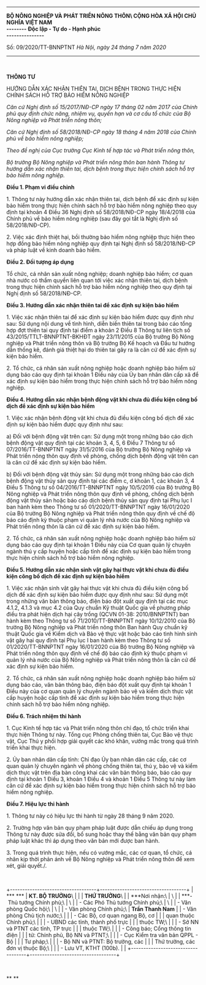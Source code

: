   ------------------------------------------- ---------------------------------------
  **BỘ NÔNG NGHIỆP VÀ PHÁT TRIỂN NÔNG THÔN\   **CỘNG HÒA XÃ HỘI CHỦ NGHĨA VIỆT NAM\
  \-\-\-\-\-\-\--**                           Độc lập - Tự do - Hạnh phúc\
                                              \-\-\-\-\-\-\-\-\-\-\-\-\-\--**

  Số: 09/2020/TT-BNNPTNT                      *Hà Nội, ngày 24 tháng 7 năm 2020*
  ------------------------------------------- ---------------------------------------

 

**THÔNG TƯ**

HƯỚNG DẪN XÁC NHẬN THIÊN TAI, DỊCH BỆNH TRONG THỰC HIỆN CHÍNH SÁCH HỖ
TRỢ BẢO HIỂM NÔNG NGHIỆP

*Căn cứ Nghị định số 15/2017/NĐ-CP ngày 17 tháng 02 năm 2017 của Chính
phủ quy định chức năng, nhiệm vụ, quyền hạn và cơ cấu tổ chức của Bộ
Nông nghiệp và Phát triển nông thôn;*

*Căn cứ Nghị định số 58/2018/NĐ-CP ngày 18 tháng 4 năm 2018 của Chính
phủ về bảo hiểm nông nghiệp;*

*Theo đề nghị của Cục trưởng Cục Kinh tế hợp tác và Phát triển nông
thôn,*

*Bộ trưởng Bộ Nông nghiệp và Phát triển nông thôn ban hành Thông tư
hướng dẫn xác nhận thiên tai, dịch bệnh trong thực hiện chính sách hỗ
trợ bảo hiểm nông nghiệp.*

**Điều 1. Phạm vi điều chỉnh**

1. Thông tư này hướng dẫn xác nhận thiên tai, dịch bệnh để xác định sự
kiện bảo hiểm trong thực hiện chính sách hỗ trợ bảo hiểm nông nghiệp
theo quy định tại khoản 4 Điều 36 Nghị định số 58/2018/NĐ-CP ngày
18/4/2018 của Chính phủ về bảo hiểm nông nghiệp (sau đây gọi tắt là Nghị
định số 58/2018/NĐ-CP).

2. Việc xác định thiệt hại, bồi thường bảo hiểm nông nghiệp thực hiện
theo hợp đồng bảo hiểm nông nghiệp quy định tại Nghị định số
58/2018/NĐ-CP và pháp luật về kinh doanh bảo hiểm.

**Điều 2. Đối tượng áp dụng**

Tổ chức, cá nhân sản xuất nông nghiệp; doanh nghiệp bảo hiểm; cơ quan
nhà nước có thẩm quyền liên quan tới việc xác nhận thiên tai, dịch bệnh
trong thực hiện chính sách hỗ trợ bảo hiểm nông nghiệp theo quy định tại
Nghị định số 58/2018/NĐ-CP.

**Điều 3. Hướng dẫn xác nhận thiên tai để xác định sự kiện bảo hiểm**

1. Việc xác nhận thiên tai để xác định sự kiện bảo hiểm được quy định
như sau: Sử dụng nội dung về tình hình, diễn biến thiên tai trong báo
cáo tổng hợp đợt thiên tai quy định tại điểm a khoản 2 Điều 8 Thông tư
liên tịch số 43/2015/TTLT-BNNPTNT-BKHĐT ngày 23/11/2015 của Bộ trưởng Bộ
Nông nghiệp và Phát triển nông thôn và Bộ trưởng Bộ Kế hoạch và Đầu tư
hướng dẫn thống kê, đánh giá thiệt hại do thiên tai gây ra là căn cứ để
xác định sự kiện bảo hiểm.

2. Tổ chức, cá nhân sản xuất nông nghiệp hoặc doanh nghiệp bảo hiểm sử
dụng báo cáo quy định tại khoản 1 Điều này của Ủy ban nhân dân cấp xã để
xác định sự kiện bảo hiểm trong thực hiện chính sách hỗ trợ bảo hiểm
nông nghiệp.

**Điều 4. Hướng dẫn xác nhận bệnh động vật khi chưa đủ điều kiện công bố
dịch để xác định sự kiện bảo hiểm**

1. Việc xác nhận bệnh động vật khi chưa đủ điều kiện công bố dịch để xác
định sự kiện bảo hiểm được quy định như sau:

a) Đối với bệnh động vật trên cạn: Sử dụng một trong những báo cáo dịch
bệnh động vật quy định tại các khoản 3, 4, 5, 6 Điều 7 Thông tư số
07/2016/TT-BNNPTNT ngày 31/5/2016 của Bộ trưởng Bộ Nông nghiệp và Phát
triển nông thôn quy định về phòng, chống dịch bệnh động vật trên cạn là
căn cứ để xác định sự kiện bảo hiểm.

b) Đối với bệnh động vật thủy sản: Sử dụng một trong những báo cáo dịch
bệnh động vật thủy sản quy định tại các điểm c, d khoản 1, các khoản 3,
4 Điều 5 Thông tư số 04/2016/TT-BNNPTNT ngày 10/5/2016 của Bộ trưởng Bộ
Nông nghiệp và Phát triển nông thôn quy định về phòng, chống dịch bệnh
động vật thủy sản hoặc báo cáo dịch bệnh thủy sản quy định tại Phụ lục I
ban hành kèm theo Thông tư số 01/2020/TT-BNNPTNT ngày 16/01/2020 của Bộ
trưởng Bộ Nông nghiệp và Phát triển nông thôn quy định về chế độ báo cáo
định kỳ thuộc phạm vi quản lý nhà nước của Bộ Nông nghiệp và Phát triển
nông thôn là căn cứ để xác định sự kiện bảo hiểm.

2. Tổ chức, cá nhân sản xuất nông nghiệp hoặc doanh nghiệp bảo hiểm sử
dụng báo cáo quy định tại khoản 1 Điều này của Cơ quan quản lý chuyên
ngành thú y cấp huyện hoặc cấp tỉnh để xác định sự kiện bảo hiểm trong
thực hiện chính sách hỗ trợ bảo hiểm nông nghiệp.

**Điều 5. Hướng dẫn xác nhận sinh vật gây hại thực vật khi chưa đủ điều
kiện công bố dịch để xác định sự kiện bảo hiểm**

1. Việc xác nhận sinh vật gây hại thực vật khi chưa đủ điều kiện công bố
dịch để xác định sự kiện bảo hiểm được quy định như sau: Sử dụng một
trong những văn bản thông báo, điện báo đột xuất quy định tại các mục
4.1.2, 4.1.3 và mục 4.2 của Quy chuẩn Kỹ thuật Quốc gia về phương pháp
điều tra phát hiện dịch hại cây trồng (QCVN 01-38: 2010/BNNPTNT) ban
hành kèm theo Thông tư số 71/2010/TT-BNNPTNT ngày 10/12/2010 của Bộ
trưởng Bộ Nông nghiệp và Phát triển nông thôn Ban hành Quy chuẩn kỹ
thuật Quốc gia về Kiểm dịch và Bảo vệ thực vật hoặc báo cáo tình hình
sinh vật gây hại quy định tại Phụ lục I ban hành kèm theo Thông tư số
01/2020/TT-BNNPTNT ngày 16/01/2020 của Bộ trưởng Bộ Nông nghiệp và Phát
triển nông thôn quy định về chế độ báo cáo định kỳ thuộc phạm vi quản lý
nhà nước của Bộ Nông nghiệp và Phát triển nông thôn là căn cứ để xác
định sự kiện bảo hiểm.

2. Tổ chức, cá nhân sản xuất nông nghiệp hoặc doanh nghiệp bảo hiểm sử
dụng báo cáo, văn bản thông báo, điện báo đột xuất quy định tại khoản 1
Điều này của cơ quan quản lý chuyên ngành bảo vệ và kiểm dịch thực vật
cấp huyện hoặc cấp tỉnh để xác định sự kiện bảo hiểm trong thực hiện
chính sách hỗ trợ bảo hiểm nông nghiệp.

**Điều 6. Trách nhiệm thi hành**

1. Cục Kinh tế hợp tác và Phát triển nông thôn chỉ đạo, tổ chức triển
khai thực hiện Thông tư này. Tổng cục Phòng chống thiên tai, Cục Bảo vệ
thực vật, Cục Thú y phối hợp giải quyết các khó khăn, vướng mắc trong
quá trình triển khai thực hiện.

2. Ủy ban nhân dân cấp tỉnh: Chỉ đạo Ủy ban nhân dân các cấp, các cơ
quan quản lý chuyên ngành về phòng chống thiên tai, thú y, bảo vệ và
kiểm dịch thực vật trên địa bàn công khai các văn bản thông báo, báo cáo
quy định tại khoản 1 Điều 3, khoản 1 Điều 4 và khoản 1 Điều 5 Thông tư
này làm căn cứ để xác định sự kiện bảo hiểm trong thực hiện chính sách
hỗ trợ bảo hiểm nông nghiệp.

**Điều 7. Hiệu lực thi hành**

1. Thông tư này có hiệu lực thi hành từ ngày 28 tháng 9 năm 2020.

2. Trường hợp văn bản quy phạm pháp luật được dẫn chiếu áp dụng trong
Thông tư này được sửa đổi, bổ sung hoặc thay thế bằng văn bản quy phạm
pháp luật khác thì áp dụng theo văn bản mới được ban hành.

3. Trong quá trình thực hiện, nếu có vướng mắc, các cơ quan, tổ chức, cá
nhân kịp thời phản ánh về Bộ Nông nghiệp và Phát triển nông thôn để xem
xét, giải quyết./.

 

+-----------------------------------+-----------------------------------+
| *** ***                           | **KT. BỘ TRƯỞNG**\                |
|                                   | **THỨ TRƯỞNG**\                   |
| ***Nơi nhận:\                     | \                                 |
| ***- Thủ tướng Chính phủ;\        | \                                 |
| - Các Phó Thủ tướng Chính phủ;\   | \                                 |
| - Văn phòng Quốc hội;\            | \                                 |
| - Văn phòng Chính phủ;\           | **Trần Thanh Nam**                |
| - Văn phòng Chủ tịch nước;\       |                                   |
| - Các Bộ, cơ quan ngang Bộ, cơ    |                                   |
| quan thuộc Chính phủ;\            |                                   |
| - UBND các tỉnh, thành phố trực   |                                   |
| thuộc TW;\                        |                                   |
| - Sở NN và PTNT các tỉnh, TP trực |                                   |
| thuộc TW;\                        |                                   |
| - Công báo; Cổng thông tin điện   |                                   |
| tử: Chính phủ, Bộ NN và PTNT;\    |                                   |
| - Cục Kiểm tra văn bản QPPL - Bộ  |                                   |
| Tư pháp;\                         |                                   |
| - Bộ NN và PTNT: Bộ trưởng, các   |                                   |
| Thứ trưởng, các đơn vị thuộc Bộ;\ |                                   |
| - Lưu VT, KTHT (100b).            |                                   |
+-----------------------------------+-----------------------------------+

 

** **
